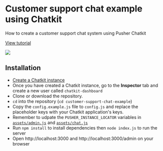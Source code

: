 # Customer support chat example using Chatkit
How to create a customer support chat system using Pusher Chatkit

[View tutorial](https://pusher.com/tutorials/chat-widget-javascript)

![](https://www.dropbox.com/s/8unv1hu1t3k34ti/Creating-a-customer-support-chat-widget-using-JavaScript-and-Chatkit.gif?raw=1)

## Installation
* [Create a Chatkit instance](https://pusher.com/chatkit)
* Once you have created a Chatkit instance, go to the **Inspector** tab and create a new user called `chatkit-dashboard`
* Clone or download the repository.
* `cd` into the repository (`cd customer-support-chat-example`)
* Copy the `config.example.js` file to `config.js` and replace the placeholder keys with your Chatkit application's keys.
* Remember to udpate the `PUSHER_INSTANCE_LOCATOR` variables in [`assets/admin.js`](https://github.com/neoighodaro/customer-support-chat-example/blob/master/assets/admin.js) and [`assets/chat.js`](https://github.com/neoighodaro/customer-support-chat-example/blob/master/assets/chat.js)
* Run `npm install` to install dependencies then `node index.js` to run the server
* Open http://localhost:3000 and http://localhost:3000/admin on your browser


